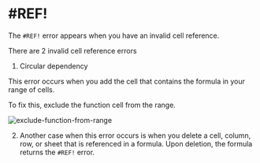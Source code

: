 # #REF!

The `#REF!` error appears when you have an invalid cell reference.

There are 2 invalid cell reference errors

1. Circular dependency

This error occurs when you add the cell that contains the formula in your range of cells.

To fix this, exclude the function cell from the range.

![exclude-function-from-range](https://img.enkipro.com/e28a2108f806ad0dca4ed7ee8a2da3a7.gif)

2. Another case when this error occurs is when you delete a cell, column, row, or sheet that is referenced in a formula. Upon deletion, the formula returns the `#REF!` error.